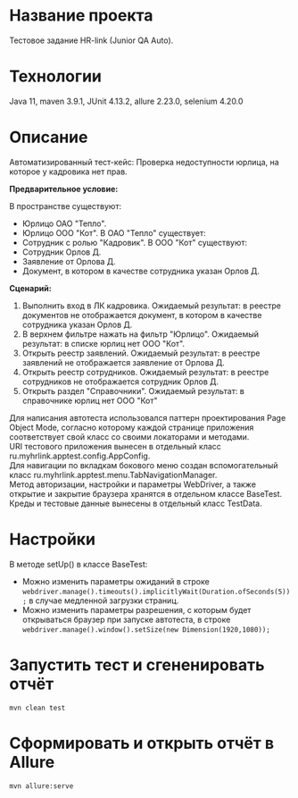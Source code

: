 # Название проекта

Тестовое задание HR-link (Junior QA Auto).

# Технологии

Java 11, maven 3.9.1, JUnit 4.13.2, allure 2.23.0, selenium 4.20.0

# Описание

Автоматизированный тест-кейс: Проверка недоступности юрлица, на которое у кадровика нет прав.

**Предварительное условие:**

  В пространстве существуют:  
* Юрлицо ОАО "Тепло".
* Юрлицо ООО "Кот".
  В ОАО "Тепло" существует:  
* Сотрудник с ролью "Кадровик".
  В ООО "Кот" существуют:  
* Сотрудник Орлов Д.
* Заявление от Орлова Д.
* Документ, в котором в качестве сотрудника указан Орлов Д.

**Сценарий:**

1. Выполнить вход в ЛК кадровика.
   Ожидаемый результат: в реестре документов не отображается документ, в котором в качестве сотрудника указан Орлов Д.
2. В верхнем фильтре нажать на фильтр "Юрлицо".
   Ожидаемый результат: в списке юрлиц нет ООО "Кот".
3. Открыть реестр заявлений.
   Ожидаемый результат: в реестре заявлений не отображается заявление от Орлова Д.
4. Открыть реестр сотрудников.
   Ожидаемый результат: в реестре сотрудников не отображается сотрудник Орлов Д.
5. Открыть раздел "Справочники".
   Ожидаемый результат: в справочнике юрлиц нет ООО "Кот"

  Для написания автотеста использовался паттерн проектирования Page Object Mode, согласно которому каждой странице приложения соответствует свой класс со своими локаторами и методами.  
  URI тестового приложения вынесен в отдельный класс ru.myhrlink.apptest.config.AppConfig.  
  Для навигации по вкладкам бокового меню создан вспомогательный класс ru.myhrlink.apptest.menu.TabNavigationManager.  
  Метод авторизации, настройки и параметры WebDriver, а также открытие и закрытие браузера хранятся в отдельном классе BaseTest.  
  Креды и тестовые данные вынесены в отдельный класс TestData.

# Настройки

В методе setUp() в классе BaseTest:
- Можно изменить параметры ожиданий в строке `webdriver.manage().timeouts().implicitlyWait(Duration.ofSeconds(5));` в случае медленной загрузки страниц.
- Можно изменить параметры разрешения, с которым будет открываться браузер при запуске автотеста, в строке `webdriver.manage().window().setSize(new Dimension(1920,1080));`

# Запустить тест и сгененировать отчёт

`mvn clean test`

# Сформировать и открыть отчёт в Allure

`mvn allure:serve`